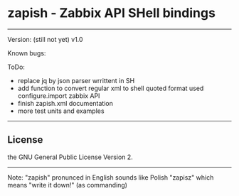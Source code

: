 # zapish - Zabbix API SHell bindings
------------------------------------

Version: (still not yet) v1.0

Known bugs:

ToDo:
- replace jq by json parser wrrittent in SH
- add function to convert regular xml to shell quoted format used configure.import zabbix API
- finish zapish.xml documentation
- more test units and examples

------------------------------------
## License ##
the GNU General Public License Version 2.

------------------------------------
Note: "zapish" pronunced in English sounds like Polish "zapisz" which means "write it down!" (as commanding)

